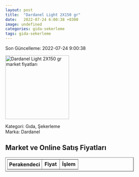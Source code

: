 ```yaml
---
layout: post
title:  "Dardanel Light 2X150 gr"
date:   2022-07-24 6:00:38 +0300
image: undefined
categories: gida-sekerleme
tags: gida-sekerleme
---
```


Son Güncelleme: 2022-07-24 9:00:38

<img src="undefined" width="200" alt="Dardanel Light 2X150 gr market fiyatları" />

Kategori: Gıda, Şekerleme
<br />
Marka: Dardanel

<h2>Market ve Online Satış Fiyatları</h2>

<table border="1" style="padding: 5px;width:80%;">
  <tr>
    <td style="padding: 5px;"><strong>Perakendeci</strong></td>
    <td><strong>Fiyat</strong></td>
    <td><strong>İşlem</strong></td>
  </tr>
  
</table>
